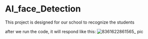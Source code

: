 # AI_face_Detection
This project is designed for our school to recognize the students

after we run the code, it will respond like this:
![8361622861565_ pic](https://user-images.githubusercontent.com/58383000/120878006-38278580-c5ec-11eb-9340-638859e03186.jpg)
